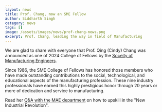 ```yaml
---
layout: news
title: Prof. Chang, now an SME Fellow
author: Siddharth Singh
category: news
tags: []
image: /assets/images/news/prof-chang-news.png
excerpt: Prof. Chang, leading the way in field of Manufacturing
---
```


We are glad to share with everyone that Prof. Qing (Cindy) Chang was announced as one of 2024 College of Fellows by the [Soceity of Manufacturing Engineers](https://www.sme.org/aboutsme/newsroom/press-releases/2024/sme-names-2024-college-of-fellows/). 

Since 1986, the SME College of Fellows has honored those members who have made outstanding contributions to the social, technological, and educational aspects of the manufacturing profession. These nine industry professionals have earned this highly prestigious honor through 20 years or more of dedication and service to manufacturing.  

Read her [Q&A with the MAE department](https://engineering.virginia.edu/news-events/news/need-know-engineering-skills-get-job-new-industrial-revolution)
 on how to upskill in the "New Industrial Revolution".
